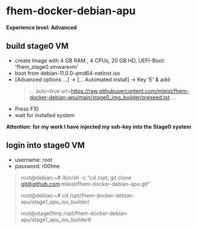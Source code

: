 # fhem-docker-debian-apu

**Experience level: Advanced**



## build stage0 VM

- create Image with 4 GB RAM , 4 CPUs, 20 GB HD, UEFI-Boot: 'fhem_stage0.vmwarevm'
- boot from debian-11.0.0-amd64-netinst.iso
- [Advanced options ...] -> [... Automated install] -> Key 'E' & add:
  > ... auto=true url=https://raw.githubusercontent.com/mleist/fhem-docker-debian-apu/main/stage0_img_builder/preseed.txt ...
- Press F10
- wait for installed system

**Attention: for my work I have injected my ssh-key into the Stage0 system**



## login into stage0 VM

- username: root
- password: r00tme

> root@debian:~# /bin/sh -c "cd /opt; git clone git@github.com:mleist/fhem-docker-debian-apu.git"
>
> root@debian:~# cd /opt/fhem-docker-debian-apu/stage1_apu_iso_builder/
>
> root@stage0tmp:/opt/fhem-docker-debian-apu/stage1_apu_iso_builder#
> 